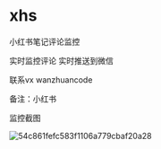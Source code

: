 # xhs

小红书笔记评论监控

实时监控评论 实时推送到微信

联系vx wanzhuancode 

备注：小红书

监控截图

![54c861fefc583f1106a779cbaf20a28](https://github.com/user-attachments/assets/604196a7-4744-4a09-a809-afaca29b7fbf)

